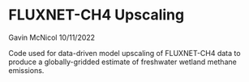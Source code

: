 FLUXNET-CH4 Upscaling
================
Gavin McNicol
10/11/2022

Code used for data-driven model upscaling of FLUXNET-CH4 data to produce
a globally-gridded estimate of freshwater wetland methane emissions.
